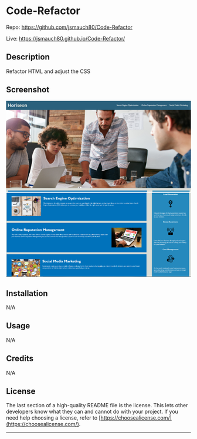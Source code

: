 # Code-Refactor

Repo: https://github.com/jsmauch80/Code-Refactor

Live: https://jsmauch80.github.io/Code-Refactor/

## Description

Refactor HTML and adjust the CSS

## Screenshot
![image](https://github.com/jsmauch80/Code-Refactor/blob/main/assets/images/refactor1.png)
![image](https://github.com/jsmauch80/Code-Refactor/blob/main/assets/images/refactor2.png)

## Installation

N/A

## Usage

N/A

## Credits

N/A

## License

The last section of a high-quality README file is the license. This lets other developers know what they can and cannot do with your project. If you need help choosing a license, refer to [https://choosealicense.com/](https://choosealicense.com/).

---
